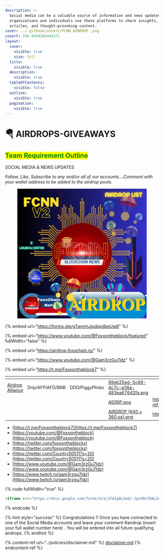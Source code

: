 ```yaml
---
description: >-
  Social media can be a valuable source of information and news updates. Many
  organizations and individuals use these platforms to share insights, news
  articles, and thought-provoking content.
cover: ../.gitbook/assets/FCNN AIRDROP .png
coverY: 294.9394205443371
layout:
  cover:
    visible: true
    size: full
  title:
    visible: true
  description:
    visible: true
  tableOfContents:
    visible: false
  outline:
    visible: true
  pagination:
    visible: true
---
```


# 🪂 AIRDROPS-GIVEAWAYS

## <mark style="color:green;">**Team Requirement Outline**</mark> <a href="#requirements" id="requirements"></a>

SOCIAL MEDIA & NEWS UPDATES

_Follow, Like, Subscribe to  any and/or all of our accounts....Comment with your wallet address to be added to the airdrop pools._

<figure><img src="../.gitbook/assets/Copy of Copy of AIRDROP.png" alt=""><figcaption></figcaption></figure>

{% embed url="https://forms.gle/gTwmmJqskjpdbeUw8" %}

{% embed url="https://www.youtube.com/@Foxxontheblock/featured" fullWidth="false" %}

{% embed url="https://airdrop.foxxchain.io/" %}

{% embed url="https://www.youtube.com/@Gam3rzGu7ldz" %}

{% embed url="https://t.me/Foxxontheblock7" %}

<table data-view="cards"><thead><tr><th></th><th></th><th></th><th data-hidden data-card-cover data-type="files"></th><th data-hidden data-card-target data-type="content-ref"></th></tr></thead><tbody><tr><td><a href="https://forms.gle/zv1QSZxtrSsAQQwZ7">Airdrop Alliance</a></td><td>             Drip/AFP/AFD/BNB</td><td>DDD/PiggyPlinko</td><td><a href="../.gitbook/assets/99eb25ed-5c89-4c7c-a36a-483ea67642fa.png">99eb25ed-5c89-4c7c-a36a-483ea67642fa.png</a></td><td></td></tr><tr><td></td><td></td><td></td><td><a href="../.gitbook/assets/AIDRIP.png">AIDRIP.png</a></td><td><a href="https://prelaunch.aidrip.xyz/?ref=0x92f186Cf4ba27c1D9E78ECf693788FfE74C54072">https://prelaunch.aidrip.xyz/?ref=0x92f186Cf4ba27c1D9E78ECf693788FfE74C54072</a></td></tr><tr><td></td><td></td><td></td><td><a href="../.gitbook/assets/AIRDROP (640 × 360 px).png">AIRDROP (640 × 360 px).png</a></td><td><a href="https://forms.gle/zv1QSZxtrSsAQQwZ7">https://forms.gle/zv1QSZxtrSsAQQwZ7</a></td></tr></tbody></table>

* [https://t.me/Foxxontheblock7](https://t.me/Foxxontheblock7)
* [https://youtube.com/@Foxxontheblock](https://youtube.com/@Foxxontheblock)
* [https://twitter.com/foxxontheblocks](https://twitter.com/foxxontheblocks)
* [https://twitter.com/Country50511?s=20](https://twitter.com/Country50511?s=20)
* [https://www.youtube.com/@Gam3rzGu7ldz](https://www.youtube.com/@Gam3rzGu7ldz)
* [https://www.twitch.tv/gam3rzgu7ldz](https://www.twitch.tv/gam3rzgu7ldz)

{% code fullWidth="true" %}
```html
<iframe src="https://docs.google.com/forms/d/e/1FAIpQLSeQj-JpcH9s78AL3uZobn1UNuad7Q4AMYEsIgrONbeDSdAyGA/viewform?embedded=true" width="640" height="2175" frameborder="0" marginheight="0" marginwidth="0">Loading…</iframe>
```
{% endcode %}





{% hint style="success" %}
Congratulations !! Once you have connected to one of the Social Media accounts and leave your comment #airdrop (insert your full wallet number here) . You will be entered into all future qualifying airdrops.
{% endhint %}

{% content-ref url="../policies/disclaimer.md" %}
[disclaimer.md](../policies/disclaimer.md)
{% endcontent-ref %}







